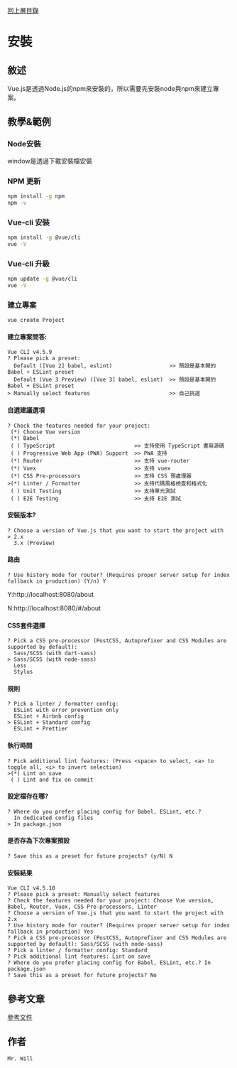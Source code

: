[回上層目錄](../README.md)

# 安裝

## **敘述**
Vue.js是透過Node.js的npm來安裝的，所以需要先安裝node與npm來建立專案。

## **教學&範例**
### Node安裝
window是透過下載安裝檔安裝

### NPM 更新
```bash
npm install -g npm
npm -v
```

### Vue-cli 安裝
```bash
npm install -g @vue/cli
vue -V
```

### Vue-cli 升級
```bash
npm update -g @vue/cli
vue -V
```

### 建立專案
```
vue create Project
```

#### 建立專案問答:
```
Vue CLI v4.5.9
? Please pick a preset:
  Default ([Vue 2] babel, eslint)                  >> 預設是基本開的Babel + ESLint preset
  Default (Vue 3 Preview) ([Vue 3] babel, eslint)  >> 預設是基本開的Babel + ESLint preset
> Manually select features                         >> 自己挑選
```

#### 自選建議選項
```
? Check the features needed for your project:
 (*) Choose Vue version
 (*) Babel
 ( ) TypeScript                         >> 支持使用 TypeScript 書寫源碼
 ( ) Progressive Web App (PWA) Support  >> PWA 支持
 (*) Router                             >> 支持 vue-router
 (*) Vuex                               >> 支持 vuex
 (*) CSS Pre-processors                 >> 支持 CSS 預處理器
>(*) Linter / Formatter                 >> 支持代碼風格檢查和格式化
 ( ) Unit Testing                       >> 支持單元測試
 ( ) E2E Testing                        >> 支持 E2E 測試
```

#### 安裝版本?
```
? Choose a version of Vue.js that you want to start the project with
> 2.x
  3.x (Preview)
```

#### 路由
```
? Use history mode for router? (Requires proper server setup for index fallback in production) (Y/n) Y
```
Y:http://localhost:8080/about

N:http://localhost:8080/#/about

#### CSS套件選擇
```
? Pick a CSS pre-processor (PostCSS, Autoprefixer and CSS Modules are supported by default):
  Sass/SCSS (with dart-sass)
> Sass/SCSS (with node-sass)
  Less
  Stylus
```

#### 規則
```
? Pick a linter / formatter config:
  ESLint with error prevention only
  ESLint + Airbnb config
> ESLint + Standard config
  ESLint + Prettier
```

#### 執行時間
```
? Pick additional lint features: (Press <space> to select, <a> to toggle all, <i> to invert selection)
>(*) Lint on save
 ( ) Lint and fix on commit
```

#### 設定檔存在哪?
```
? Where do you prefer placing config for Babel, ESLint, etc.?
  In dedicated config files
> In package.json
```

#### 是否存為下次專案預設
```
? Save this as a preset for future projects? (y/N) N
```

#### 安裝結果
```
Vue CLI v4.5.10
? Please pick a preset: Manually select features
? Check the features needed for your project: Choose Vue version, Babel, Router, Vuex, CSS Pre-processors, Linter
? Choose a version of Vue.js that you want to start the project with 2.x
? Use history mode for router? (Requires proper server setup for index fallback in production) Yes
? Pick a CSS pre-processor (PostCSS, Autoprefixer and CSS Modules are supported by default): Sass/SCSS (with node-sass)
? Pick a linter / formatter config: Standard
? Pick additional lint features: Lint on save
? Where do you prefer placing config for Babel, ESLint, etc.? In package.json
? Save this as a preset for future projects? No
```

## **參考文章**
[參考文件](網址)

## **作者**
`Mr. Will`
